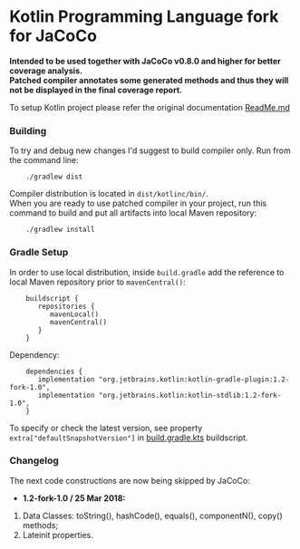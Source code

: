 # Kotlin Programming Language fork for JaCoCo

**Intended to be used together with JaCoCo v0.8.0 and higher for better coverage analysis.</br>
Patched compiler annotates some generated methods and thus they will not be displayed in the final coverage report.**</br>

To setup Kotlin project please refer the original documentation [ReadMe.md](https://github.com/JetBrains/kotlin)

### Building
To try and debug new changes I'd suggest to build compiler only. Run from the command line:

        ./gradlew dist
        
Compiler distribution is located in `dist/kotlinc/bin/`.</br>
When you are ready to use patched compiler in your project, run this command to build and put all artifacts into local Maven repository:

        ./gradlew install
        
### Gradle Setup
In order to use local distribution, inside `build.gradle` add the reference to local Maven repository prior to `mavenCentral()`:

        buildscript {
           repositories {
              mavenLocal()
              mavenCentral()
           }
        }
       
Dependency:
        
        dependencies {
           implementation "org.jetbrains.kotlin:kotlin-gradle-plugin:1.2-fork-1.0",
           implementation "org.jetbrains.kotlin:kotlin-stdlib:1.2-fork-1.0",
        }
        
To specify or check the latest version, see property `extra["defaultSnapshotVersion"]` in [build.gradle.kts](https://github.com/andreyfomenkov/kotlin/blob/master/build.gradle.kts) buildscript.

### Changelog
The next code constructions are now being skipped by JaCoCo:</br>
* **1.2-fork-1.0 / 25 Mar 2018:**</br>
1. Data Classes: toString(), hashCode(), equals(), componentN(), copy() methods;</br>
2. Lateinit properties.
